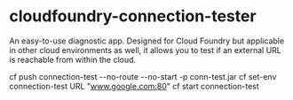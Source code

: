 # cloudfoundry-connection-tester
An easy-to-use diagnostic app. Designed for Cloud Foundry but applicable in other cloud environments as well, it allows you to test if an external URL is reachable from within the cloud.

cf push connection-test --no-route --no-start -p conn-test.jar
cf set-env connection-test URL "www.google.com:80"
cf start connection-test
